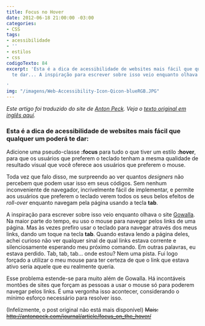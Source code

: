 ```yaml
---
title: Focus no Hover
date: 2012-06-18 21:00:00 -03:00
categories:
- CSS
tags:
- acessibilidade
- ''
- estilos
- css
codigoTexto: 84
excerpt: 'Esta é a dica de acessibilidade de websites mais fácil que qualquer um poderá
  te dar... A inspiração para escrever sobre isso veio enquanto olhava o site Gowalla...

'
img: "/imagens/Web-Accessibility-Icon-Qicon-blueRGB.JPG"
---
```


<em>Este artigo foi traduzido do site de <a href="http://antonpeck.com/" title="Abrir link externo em uma nova janela ou aba." target="_blank">Anton Peck</a>. Veja o <a href="http://antonpeck.com/journal/article/focus_on_the_hover/" title="Abrir link externo em uma nova janela ou aba." target="_blank">texto original em inglês aqui</a>.</em>

### Esta é a dica de acessibilidade de websites mais fácil que qualquer um poderá te dar:
Adicione uma pseudo-classe <b>:focus</b> para tudo o que tiver um estilo <b>:hover</b>, para que os usuários que preferem o teclado tenham a mesma qualidade de resultado visual que você oferece aos usuários que preferem o mouse.

Toda vez que falo disso, me surpreendo ao ver quantos <em>designers</em> não percebem que podem usar isso em seus códigos. Sem nenhum inconveniente de navegador, incrivelmente fácil de implementar, e permite aos usuários que preferem o teclado verem todos os seus belos efeitos de <em>roll-over</em> enquanto navegam pela página usando a tecla <b>tab</b>.

A inspiração para escrever sobre isso veio enquanto olhava o site <a href="http://gowalla.com/" title="Abrir link externo em uma nova janela ou aba." target="_blank">Gowalla</a>. Na maior parte do tempo, eu uso o mouse para navegar pelos links de uma página. Mas às vezes prefiro usar o teclado para navegar através dos meus links, dando um toque na tecla <b>tab</b>. Quando estava lendo a página deles, achei curioso não ver qualquer sinal de qual links estava corrente e silenciosamente esperando meu próximo comando. Em outras palavras, eu estava perdido. Tab, tab, tab... onde estou? Nem uma pista. Fui logo forçado a utilizar o meu mouse para ter certeza de que o link que estava ativo seria aquele que eu realmente queria.

Esse problema estende-se para muito além de Gowalla. Há incontáveis montões de sites que forçam as pessoas a usar o mouse só para poderem navegar pelos links. É uma vergonha isso acontecer, considerando o mínimo esforço necessário para resolver isso.

(Infelizmente, o post original não está mais disponível) <del>Mais: <a href="http://antonpeck.com/journal/article/focus_on_the_hover/" title="Abrir link externo em uma nova janela ou aba." target="_blank">http://antonpeck.com/journal/article/focus_on_the_hover/</a></del>